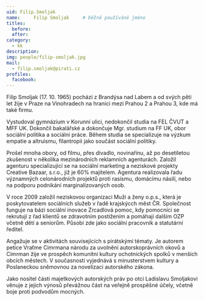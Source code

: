 ```yaml
---
uid: Filip.Smoljak
name:     Filip Smoljak  	# běžně používáné jméno
titles:
  before: 
  after: 
category:
  - kk
description: 
img: people/filip-smoljak.jpg 
mail:
  - filip.smoljak@pirati.cz
profiles: 
  facebook:
---
```


Filip Smoljak (17. 10. 1965) pochází z Brandýsa nad Labem a od svých pěti let žije v Praze na Vinohradech na hranici mezi Prahou 2 a Prahou 3, kde má také firmu.

Vystudoval gymnázium v Korunní ulici, nedokončil studia na FEL ČVUT a MFF UK. Dokončil bakalářské a dokončuje Mgr. studium na FF UK, obor sociální politika a sociální práce. Během studia se specializuje na výzkum empatie a altruismu, filantropii jako součást sociální politiky.

Prošel mnoha obory, od filmu, přes divadlo, novinařinu, až po desetiletou zkušenost v několika mezinárodních reklamních agenturách. Založil agenturu specializující se na sociální marketing a neziskové projekty Creative Bazaar, s.r.o., již je 60% majitelem. Agentura realizovala řadu významných celonárodních projektů proti rasismu, domácímu násilí, nebo na podporu podnikání marginalizovaných osob.

V roce 2009 založil neziskovou organizaci Muži a ženy o.p.s., která je poskytovatelem sociálních služeb v řadě krajskýcch měst ČR. Společnost funguje na bázi sociální inovace Zrcadlová pomoc, kdy pomocníci se rekrutují z řad klientů se zdravotním postižením a pomáhají dalším OZP včetně dětí a seniorům. Působí zde jako sociální pracovník a statutární ředitel.

Angažuje se v aktivitách souvisejících s pirátskými tématy. Je autorem petice Vraťme Cimrmana národu za uvolnění autorskoprávních okovů a Cimrman žije ve prospěch komunitní kultury ochotnických spolků v menších obcích městech. V současnosti vyjednává s minusterstvem kultury a Poslaneckou sněmovnou za novelizaci autorského zákona.

Jako nositel části majetkových autorských práv po otci Ladislavu Smoljakovi věnuje z jejich výnosů převážnou část na veřejně prospěšné účely, včetně boje proti podvodům mocných. 
